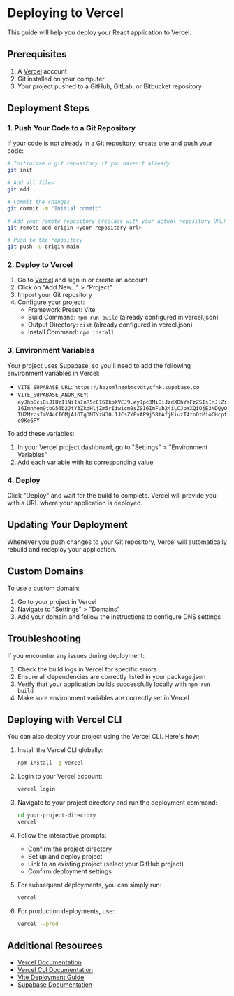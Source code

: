 # Deploying to Vercel

This guide will help you deploy your React application to Vercel.

## Prerequisites

1. A [Vercel](https://vercel.com) account
2. Git installed on your computer
3. Your project pushed to a GitHub, GitLab, or Bitbucket repository

## Deployment Steps

### 1. Push Your Code to a Git Repository

If your code is not already in a Git repository, create one and push your code:

```bash
# Initialize a git repository if you haven't already
git init

# Add all files
git add .

# Commit the changes
git commit -m "Initial commit"

# Add your remote repository (replace with your actual repository URL)
git remote add origin <your-repository-url>

# Push to the repository
git push -u origin main
```

### 2. Deploy to Vercel

1. Go to [Vercel](https://vercel.com) and sign in or create an account
2. Click on "Add New..." > "Project"
3. Import your Git repository
4. Configure your project:
   - Framework Preset: Vite
   - Build Command: `npm run build` (already configured in vercel.json)
   - Output Directory: `dist` (already configured in vercel.json)
   - Install Command: `npm install`

### 3. Environment Variables

Your project uses Supabase, so you'll need to add the following environment variables in Vercel:

- `VITE_SUPABASE_URL`: `https://hazomlnzobmcvdtycfnk.supabase.co`
- `VITE_SUPABASE_ANON_KEY`: `eyJhbGciOiJIUzI1NiIsInR5cCI6IkpXVCJ9.eyJpc3MiOiJzdXBhYmFzZSIsInJlZiI6Imhhem9tbG56b2JtY3ZkdHljZm5rIiwicm9sZSI6ImFub24iLCJpYXQiOjE3NDQyOTU2MzcsImV4cCI6MjA1OTg3MTYzN30.1JCsZYEvAP9j58tAfjKiuzT4tnOtMioCHcpte0Ke6PY`

To add these variables:
1. In your Vercel project dashboard, go to "Settings" > "Environment Variables"
2. Add each variable with its corresponding value

### 4. Deploy

Click "Deploy" and wait for the build to complete. Vercel will provide you with a URL where your application is deployed.

## Updating Your Deployment

Whenever you push changes to your Git repository, Vercel will automatically rebuild and redeploy your application.

## Custom Domains

To use a custom domain:
1. Go to your project in Vercel
2. Navigate to "Settings" > "Domains"
3. Add your domain and follow the instructions to configure DNS settings

## Troubleshooting

If you encounter any issues during deployment:

1. Check the build logs in Vercel for specific errors
2. Ensure all dependencies are correctly listed in your package.json
3. Verify that your application builds successfully locally with `npm run build`
4. Make sure environment variables are correctly set in Vercel

## Deploying with Vercel CLI

You can also deploy your project using the Vercel CLI. Here's how:

1. Install the Vercel CLI globally:
   ```bash
   npm install -g vercel
   ```

2. Login to your Vercel account:
   ```bash
   vercel login
   ```

3. Navigate to your project directory and run the deployment command:
   ```bash
   cd your-project-directory
   vercel
   ```

4. Follow the interactive prompts:
   - Confirm the project directory
   - Set up and deploy project
   - Link to an existing project (select your GitHub project)
   - Confirm deployment settings

5. For subsequent deployments, you can simply run:
   ```bash
   vercel
   ```

6. For production deployments, use:
   ```bash
   vercel --prod
   ```

## Additional Resources

- [Vercel Documentation](https://vercel.com/docs)
- [Vercel CLI Documentation](https://vercel.com/docs/cli)
- [Vite Deployment Guide](https://vitejs.dev/guide/static-deploy.html)
- [Supabase Documentation](https://supabase.io/docs)